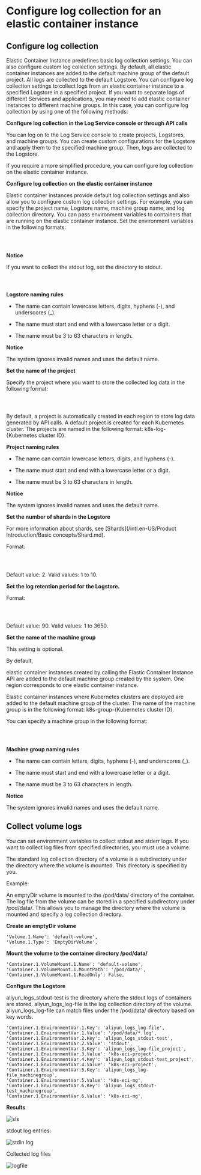 Configure log collection for an elastic container instance 
===============================================================================



Configure log collection 
---------------------------------------------

Elastic Container Instance predefines basic log collection settings. You can also configure custom log collection settings. By default, all elastic container instances are added to the default machine group of the default project. All logs are collected to the default Logstore. You can configure log collection settings to collect logs from an elastic container instance to a specified Logstore in a specified project. If you want to separate logs of different Services and applications, you may need to add elastic container instances to different machine groups. In this case, you can configure log collection by using one of the following methods:

**Configure log collection in the Log Service console or through API calls** 

You can log on to the Log Service console to create projects, Logstores, and machine groups. You can create custom configurations for the Logstore and apply them to the specified machine group. Then, logs are collected to the Logstore. 

If you require a more simplified procedure, you can configure log collection on the elastic container instance. 

**Configure log collection on the elastic container instance** 

Elastic container instances provide default log collection settings and also allow you to configure custom log collection settings. For example, you can specify the project name, Logstore name, machine group name, and log collection directory. You can pass environment variables to containers that are running on the elastic container instance. Set the environment variables in the following formats:





```javascript
 
 
```


**Notice**

If you want to collect the stdout log, set the directory to stdout.





```unknow
 
 
```





**Logstore naming rules** 

* The name can contain lowercase letters, digits, hyphens (-), and underscores (_).

  

* The name must start and end with a lowercase letter or a digit.

  

* The name must be 3 to 63 characters in length.

  



**Notice**

The system ignores invalid names and uses the default name.



**Set the name of the project** 

Specify the project where you want to store the collected log data in the following format: 

```unknow
 
 
```



By default, a project is automatically created in each region to store log data generated by API calls. A default project is created for each Kubernetes cluster. The projects are named in the following format: k8s-log-{Kubernetes cluster ID}.

**Project naming rules** 

* The name can contain lowercase letters, digits, and hyphens (-).

  

* The name must start and end with a lowercase letter or a digit.

  

* The name must be 3 to 63 characters in length.

  



**Notice**

The system ignores invalid names and uses the default name.



**Set the number of shards in the Logstore** 

For more information about shards, see [Shards](/intl.en-US/Product Introduction/Basic concepts/Shard.md). 

Format: 



```javascript
 
 
```



Default value: 2. Valid values: 1 to 10. 



**Set the log retention period for the Logstore.** 

Format: 



```javascript
 
 
```



Default value: 90. Valid values: 1 to 3650. 



**Set the name of the machine group** 

This setting is optional. 

By default, 

elastic container instances created by calling the Elastic Container Instance API are added to the default machine group created by the system. One region corresponds to one elastic container instance. 

Elastic container instances where Kubernetes clusters are deployed are added to the default machine group of the cluster. The name of the machine group is in the following format: k8s-group-{Kubernetes cluster ID}. 

You can specify a machine group in the following format:

```javascript
   
   
```





**Machine group naming rules** 

* The name can contain letters, digits, hyphens (-), and underscores (_).

  

* The name must start and end with a lowercase letter or a digit.

  

* The name must be 3 to 63 characters in length.

  





**Notice**

The system ignores invalid names and uses the default name.

Collect volume logs 
----------------------------------------

You can set environment variables to collect stdout and stderr logs. If you want to collect log files from specified directories, you must use a volume. 

The standard log collection directory of a volume is a subdirectory under the directory where the volume is mounted. This directory is specified by you. 

Example:

An emptyDir volume is mounted to the /pod/data/ directory of the container. The log file from the volume can be stored in a specified subdirectory under /pod/data/. This allows you to manage the directory where the volume is mounted and specify a log collection directory. 



**Create an emptyDir volume** 



```unknow
'Volume.1.Name': 'default-volume',
'Volume.1.Type': 'EmptyDirVolume',
```



**Mount the volume to the container directory /pod/data/** 



```unknow
'Container.1.VolumeMount.1.Name': 'default-volume',
'Container.1.VolumeMount.1.MountPath': '/pod/data/',
'Container.1.VolumeMount.1.ReadOnly': False,
```



**Configure the Logstore** 

aliyun_logs_stdout-test is the directory where the stdout logs of containers are stored. aliyun_logs_log-file is the log collection directory of the volume. aliyun_logs_log-file can match files under the /pod/data/ directory based on key words.




```unknow
'Container.1.EnvironmentVar.1.Key': 'aliyun_logs_log-file',
'Container.1.EnvironmentVar.1.Value': '/pod/data/*.log',
'Container.1.EnvironmentVar.2.Key': 'aliyun_logs_stdout-test',
'Container.1.EnvironmentVar.2.Value': 'stdout',
'Container.1.EnvironmentVar.3.Key': 'aliyun_logs_log-file_project',
'Container.1.EnvironmentVar.3.Value': 'k8s-eci-project',
'Container.1.EnvironmentVar.4.Key': 'aliyun_logs_stdout-test_project',
'Container.1.EnvironmentVar.4.Value': 'k8s-eci-project',
'Container.1.EnvironmentVar.5.Key': 'aliyun_logs_log-file_machinegroup',
'Container.1.EnvironmentVar.5.Value': 'k8s-eci-mg',
'Container.1.EnvironmentVar.6.Key': 'aliyun_logs_stdout-test_machinegroup',
'Container.1.EnvironmentVar.6.Value': 'k8s-eci-mg',
```





**Results** 

![sls](../images/p133041.png)

stdout log entries:

![stdin log](../images/p133042.png)

Collected log files

![logfile](../images/p133043.png)

